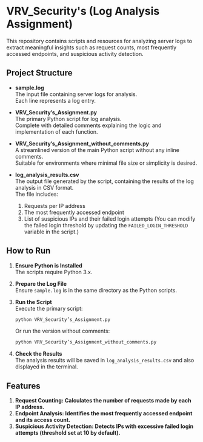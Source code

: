 # VRV_Security's (Log Analysis Assignment)

This repository contains scripts and resources for analyzing server logs to extract meaningful insights such as request counts, most frequently accessed endpoints, and suspicious activity detection.

## Project Structure

- **sample.log**  
    The input file containing server logs for analysis.  
    Each line represents a log entry.

- **VRV_Security’s_Assignment.py**  
    The primary Python script for log analysis.  
    Complete with detailed comments explaining the logic and implementation of each function.

- **VRV_Security’s_Assignment_without_comments.py**  
    A streamlined version of the main Python script without any inline comments.  
    Suitable for environments where minimal file size or simplicity is desired.

- **log_analysis_results.csv**  
    The output file generated by the script, containing the results of the log analysis in CSV format.  
    The file includes:  
    1. Requests per IP address  
    2. The most frequently accessed endpoint  
    3. List of suspicious IPs and their failed login attempts (You can modify the failed login threshold by updating the `FAILED_LOGIN_THRESHOLD` variable in the script.)

## How to Run

1. **Ensure Python is Installed**  
    The scripts require Python 3.x.

2. **Prepare the Log File**  
    Ensure `sample.log` is in the same directory as the Python scripts.

3. **Run the Script**  
    Execute the primary script:  
    ```bash
    python VRV_Security’s_Assignment.py
    ```  
    Or run the version without comments:  
    ```bash
    python VRV_Security’s_Assignment_without_comments.py
    ```

4. **Check the Results**  
    The analysis results will be saved in `log_analysis_results.csv` and also displayed in the terminal.

## Features
1. **Request Counting: Calculates the number of requests made by each IP address.**
2. **Endpoint Analysis: Identifies the most frequently accessed endpoint and its access count.**
3. **Suspicious Activity Detection: Detects IPs with excessive failed login attempts (threshold set at 10 by default).**
